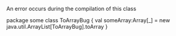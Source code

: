 An error occurs during the compilation of this class

package some
class ToArrayBug {
	val someArray:Array[_] =  new java.util.ArrayList[ToArrayBug].toArray
}



